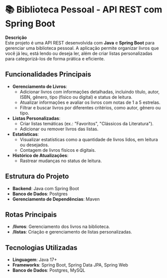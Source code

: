 # 📚 Biblioteca Pessoal - API REST com Spring Boot

**Descrição**  
Este projeto é uma API REST desenvolvida com **Java** e **Spring Boot** para gerenciar uma biblioteca pessoal. A aplicação permite organizar livros que você já leu, está lendo ou deseja ler, além de criar listas personalizadas para categorizá-los de forma prática e eficiente.

## **Funcionalidades Principais**
- **Gerenciamento de Livros**:
  - Adicionar livros com informações detalhadas, incluindo título, autor, ISBN, gênero, tipo (físico ou digital) e status de leitura.
  - Atualizar informações e avaliar os livros com notas de 1 a 5 estrelas.
  - Filtrar e buscar livros por diferentes critérios, como autor, gênero ou tipo.
- **Listas Personalizadas**:
  - Criar listas temáticas (ex.: "Favoritos", "Clássicos da Literatura").
  - Adicionar ou remover livros das listas.
- **Estatísticas**:
  - Visualizar estatísticas como a quantidade de livros lidos, em leitura ou desejados.
  - Contagem de livros físicos e digitais.
- **Histórico de Atualizações**:
  - Rastrear mudanças no status de leitura.

## **Estrutura do Projeto**
- **Backend**: Java com Spring Boot
- **Banco de Dados**: Postgres
- **Gerenciamento de Dependências**: Maven

## **Rotas Principais**
- **/livros**: Gerenciamento dos livros na biblioteca.
- **/listas**: Criação e gerenciamento de listas personalizadas.

## **Tecnologias Utilizadas**
- **Linguagem**: Java 17+
- **Frameworks**: Spring Boot, Spring Data JPA, Spring Web
- **Banco de Dados**: Postgres, MySQL
